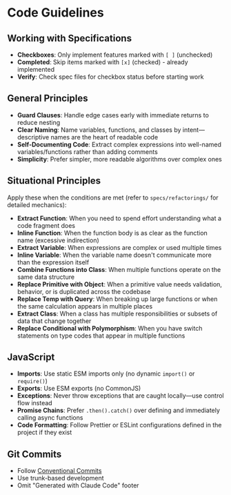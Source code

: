 # Code Guidelines

## Working with Specifications
- **Checkboxes**: Only implement features marked with `[ ]` (unchecked)
- **Completed**: Skip items marked with `[x]` (checked) - already implemented
- **Verify**: Check spec files for checkbox status before starting work

## General Principles
- **Guard Clauses**: Handle edge cases early with immediate returns to reduce nesting
- **Clear Naming**: Name variables, functions, and classes by intent—descriptive names are the heart of readable code
- **Self-Documenting Code**: Extract complex expressions into well-named variables/functions rather than adding comments
- **Simplicity**: Prefer simpler, more readable algorithms over complex ones

## Situational Principles
Apply these when the conditions are met (refer to `specs/refactorings/` for detailed mechanics):

- **Extract Function**: When you need to spend effort understanding what a code fragment does
- **Inline Function**: When the function body is as clear as the function name (excessive indirection)
- **Extract Variable**: When expressions are complex or used multiple times
- **Inline Variable**: When the variable name doesn't communicate more than the expression itself
- **Combine Functions into Class**: When multiple functions operate on the same data structure
- **Replace Primitive with Object**: When a primitive value needs validation, behavior, or is duplicated across the codebase
- **Replace Temp with Query**: When breaking up large functions or when the same calculation appears in multiple places
- **Extract Class**: When a class has multiple responsibilities or subsets of data that change together
- **Replace Conditional with Polymorphism**: When you have switch statements on type codes that appear in multiple functions

## JavaScript
- **Imports**: Use static ESM imports only (no dynamic `import()` or `require()`)
- **Exports**: Use ESM exports (no CommonJS)
- **Exceptions**: Never throw exceptions that are caught locally—use control flow instead
- **Promise Chains**: Prefer `.then().catch()` over defining and immediately calling async functions
- **Code Formatting**: Follow Prettier or ESLint configurations defined in the project if they exist

## Git Commits
- Follow [Conventional Commits](https://www.conventionalcommits.org/en/v1.0.0/)
- Use trunk-based development
- Omit "Generated with Claude Code" footer
